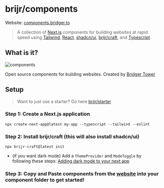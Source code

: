# brijr/components

Website: [components.bridger.to](https://components.bridger.to)

> A collection of [Next.js](https://nextjs.org) components for building websites at rapid speed using [Tailwind](https://tailwindcss.com), [React](https://react.dev), [shadcn/ui](https://ui.shadcn.com), [brijr/craft](https://github.com/brijr/craft), and [Typescript](https://www.typescriptlang.org/).

## What is it? 

![components](https://github.com/brijr/components/assets/57158102/a1246578-4837-4704-94d8-1b01703a850b)

Open source components for building websites. Created by [Bridger Tower](https://bridger.to)

## Setup

> Want to just use a starter? Go here [brijr/starter](https://github.com/brijr/starter)

### Step 1:  Create a Next.js application

```
npx create-next-app@latest my-app --typescript --tailwind --eslint
```

### Step 2: Install brijr/craft (this will also install shadcn/ui)

```
npx brijr-craft@latest init
```

 - (if you want dark mode) Add a `ThemeProvider` and `ModeToggle` by following these steps: [Adding dark mode to your next app](https://ui.shadcn.com/docs/dark-mode/next)

### Step 3: Copy and Paste components from the [website](htpps://components.bridger.to) into your component folder to get started!
